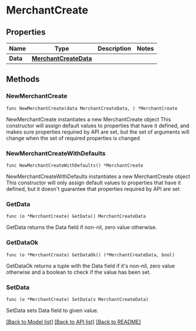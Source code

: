 # MerchantCreate

## Properties

Name | Type | Description | Notes
------------ | ------------- | ------------- | -------------
**Data** | [**MerchantCreateData**](MerchantCreateData.md) |  | 

## Methods

### NewMerchantCreate

`func NewMerchantCreate(data MerchantCreateData, ) *MerchantCreate`

NewMerchantCreate instantiates a new MerchantCreate object
This constructor will assign default values to properties that have it defined,
and makes sure properties required by API are set, but the set of arguments
will change when the set of required properties is changed

### NewMerchantCreateWithDefaults

`func NewMerchantCreateWithDefaults() *MerchantCreate`

NewMerchantCreateWithDefaults instantiates a new MerchantCreate object
This constructor will only assign default values to properties that have it defined,
but it doesn't guarantee that properties required by API are set

### GetData

`func (o *MerchantCreate) GetData() MerchantCreateData`

GetData returns the Data field if non-nil, zero value otherwise.

### GetDataOk

`func (o *MerchantCreate) GetDataOk() (*MerchantCreateData, bool)`

GetDataOk returns a tuple with the Data field if it's non-nil, zero value otherwise
and a boolean to check if the value has been set.

### SetData

`func (o *MerchantCreate) SetData(v MerchantCreateData)`

SetData sets Data field to given value.



[[Back to Model list]](../README.md#documentation-for-models) [[Back to API list]](../README.md#documentation-for-api-endpoints) [[Back to README]](../README.md)


